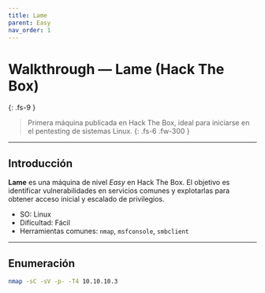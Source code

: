 ```yaml
---
title: Lame
parent: Easy
nav_order: 1
---
```


# Walkthrough — Lame (Hack The Box)
{: .fs-9 }

> Primera máquina publicada en Hack The Box, ideal para iniciarse en el pentesting de sistemas Linux.
{: .fs-6 .fw-300 }

---

## Introducción

**Lame** es una máquina de nivel *Easy* en Hack The Box. El objetivo es identificar vulnerabilidades en servicios comunes y explotarlas para obtener acceso inicial y escalado de privilegios.

- SO: Linux
- Dificultad: Fácil
- Herramientas comunes: `nmap`, `msfconsole`, `smbclient`

---

## Enumeración

```bash
nmap -sC -sV -p- -T4 10.10.10.3
